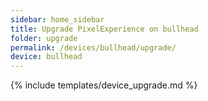 ```yaml
---
sidebar: home_sidebar
title: Upgrade PixelExperience on bullhead
folder: upgrade
permalink: /devices/bullhead/upgrade/
device: bullhead
---
```

{% include templates/device_upgrade.md %}

